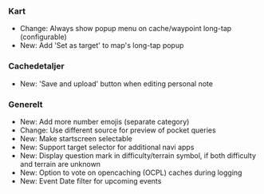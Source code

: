 ### Kart
- Change: Always show popup menu on cache/waypoint long-tap (configurable)
- New: Add 'Set as target' to map's long-tap popup

### Cachedetaljer
- New: 'Save and upload' button when editing personal note

### Generelt
- New: Add more number emojis (separate category)
- Change: Use different source for preview of pocket queries
- New: Make startscreen selectable
- New: Support target selector for additional navi apps
- New: Display question mark in difficulty/terrain symbol, if both difficulty and terrain are unknown
- New: Option to vote on opencaching (OCPL) caches during logging
- New: Event Date filter for upcoming events
